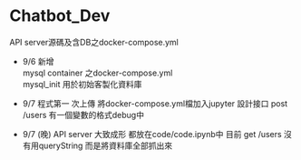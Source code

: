 # Chatbot_Dev
API server源碼及含DB之docker-compose.yml  
* 9/6 新增  
mysql container 之docker-compose.yml  
mysql_init 用於初始客製化資料庫

* 9/7 程式第一 次上傳
將docker-compose.yml檔加入jupyter
設計接口
post /users 有一個變數的格式debug中

* 9/7 (晚) API server 大致成形
都放在code/code.ipynb中
目前 get /users 沒有用queryString 而是將資料庫全部抓出來

